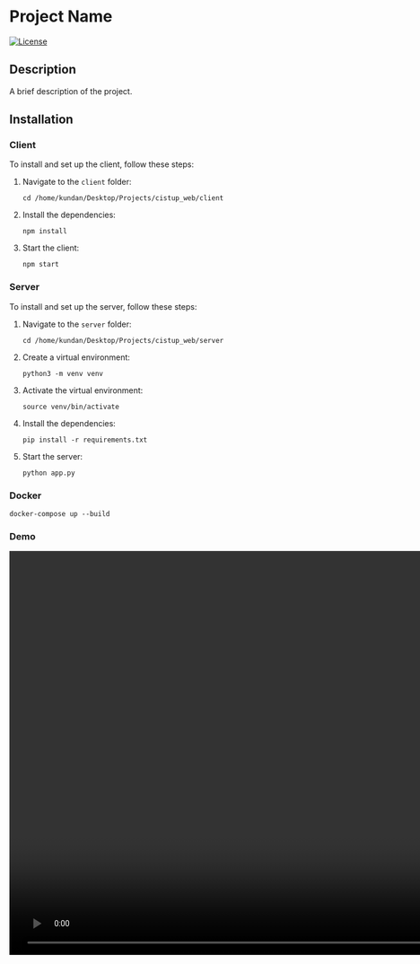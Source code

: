 # Project Name

[![License](https://img.shields.io/badge/license-MIT-blue.svg)](LICENSE)

## Description

A brief description of the project.


## Installation

### Client

To install and set up the client, follow these steps:

1. Navigate to the `client` folder:
    ```
    cd /home/kundan/Desktop/Projects/cistup_web/client
    ```

2. Install the dependencies:
    ```
    npm install
    ```

3. Start the client:
    ```
    npm start
    ```

### Server

To install and set up the server, follow these steps:

1. Navigate to the `server` folder:
    ```
    cd /home/kundan/Desktop/Projects/cistup_web/server
    ```

2. Create a virtual environment:
    ```
    python3 -m venv venv
    ```

3. Activate the virtual environment:
    ```
    source venv/bin/activate
    ```

4. Install the dependencies:
    ```
    pip install -r requirements.txt
    ```

5. Start the server:
    ```
    python app.py
    
    ```


### Docker
```
docker-compose up --build

```

### Demo

<video width="1920" height="720" controls>
  <source src="demo.mp4" type="video/mp4">
</video>